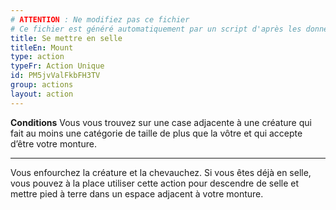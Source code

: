 ```yaml
---
# ATTENTION : Ne modifiez pas ce fichier
# Ce fichier est généré automatiquement par un script d'après les données du module Foundry VTT officiel et de sa traduction
title: Se mettre en selle
titleEn: Mount
type: action
typeFr: Action Unique
id: PM5jvValFkbFH3TV
group: actions
layout: action
---
```

<p><strong>Conditions</strong> Vous vous trouvez sur une case adjacente à une créature qui fait au moins une catégorie de taille de plus que la vôtre et qui accepte d’être votre monture.</p><hr><p>Vous enfourchez la créature et la chevauchez. Si vous êtes déjà en selle, vous pouvez à la place utiliser cette action pour descendre de selle et mettre pied à terre dans un espace adjacent à votre monture.</p>

